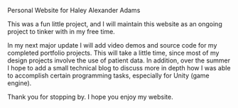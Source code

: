 Personal Website for Haley Alexander Adams

This was a fun little project, and I will maintain this website as an ongoing project to tinker with in my free time. 

In my next major update I will add video demos and source code for my completed portfolio projects. This will take a little time, since most of my design projects involve the use of patient data. In addition, over the summer I hope to add a small technical blog to discuss more in depth how I was able to accomplish certain programming tasks, especially for Unity (game engine). 

Thank you for stopping by. I hope you enjoy my website.
